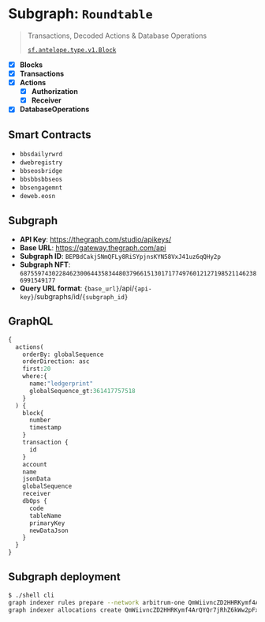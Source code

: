 # Subgraph: `Roundtable`

> Transactions, Decoded Actions & Database Operations
>
> [`sf.antelope.type.v1.Block`](https://buf.build/pinax/firehose-antelope/docs/main:sf.antelope.type.v1)

- [x] **Blocks**
- [x] **Transactions**
- [x] **Actions**
  - [x] **Authorization**
  - [x] **Receiver**
- [x] **DatabaseOperations**

## Smart Contracts

- `bbsdailyrwrd`
- `dwebregistry`
- `bbseosbridge`
- `bbsbbsbbseos`
- `bbsengagemnt`
- `deweb.eosn`

## Subgraph

- **API Key**: https://thegraph.com/studio/apikeys/
- **Base URL**: https://gateway.thegraph.com/api
- **Subgraph ID**: `BEPBdCakjSNmQFLy8RiSYpjnsKYN58VxJ41uz6qQHy2p`
- **Subgraph NFT**: `68755974302284623006443583448037966151301717749760121271985211462386991549177`
- **Query URL format**: `{base_url}`/api/`{api-key}`/subgraphs/id/`{subgraph_id}`

## GraphQL

```graphql
{
  actions(
    orderBy: globalSequence
    orderDirection: asc
    first:20
    where:{
      name:"ledgerprint"
      globalSequence_gt:361417757518
    }
  ) {
    block{
      number
      timestamp
    }
    transaction {
      id
    }
    account
    name
    jsonData
    globalSequence
    receiver
    dbOps {
      code
      tableName
      primaryKey
      newDataJson
    }
  }
}
```

## Subgraph deployment

```bash
$ ./shell cli
graph indexer rules prepare --network arbitrum-one QmWiivncZD2HHRKymf4ArQYQr7jRhZ6kWw2pFxD3nB8p8m
graph indexer allocations create QmWiivncZD2HHRKymf4ArQYQr7jRhZ6kWw2pFxD3nB8p8m arbitrum-one 100
```